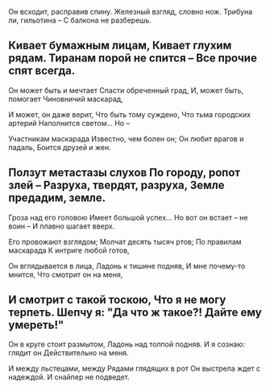 
Он всходит, расправив спину.
Железный взгляд, словно нож.
Трибуна ли, гильотина –
С балкона не разберешь.

Кивает бумажным лицам,
Кивает глухим рядам.
Тиранам порой не спится –
Все прочие спят всегда.
---------------------------------------------------
Он может быть и мечтает
Спасти обреченный град,
И, может быть, помогает
Чиновничий маскарад,

И может, он даже верит,
Что быть тому суждено,
Что тьма городских артерий
Наполнится светом... Но –

Участникам маскарада
Известно, чем болен он;
Он любит врагов и падаль,
Боится друзей и жен.

Ползут метастазы слухов
По городу, ропот злей –
Разруха, твердят, разруха,
Земле предадим, земле.
---------------------------------------------------
Гроза над его головою
Имеет большой успех...
Но вот он встает – не воин –
И плавно шагает вверх.

Его провожают взглядом;
Молчат десять тысяч ртов;
По правилам маскарада
К интриге любой готов,

Он вглядывается в лица,
Ладонь к тишине подняв,
И мне почему-то мнится,
Что смотрит он на меня,

И смотрит с такой тоскою,
Что я не могу терпеть.
Шепчу я: "Да что ж такое?!
Дайте ему умереть!"
---------------------------------------------------
Он в круге стоит размытом,
Ладонь над толпой подняв.
И я сознаю: глядит он
Действительно на меня.

И между льстецами, между
Рядами глядящих в рот
Он выстрела ждет с надеждой.
И снайпер не подведет.